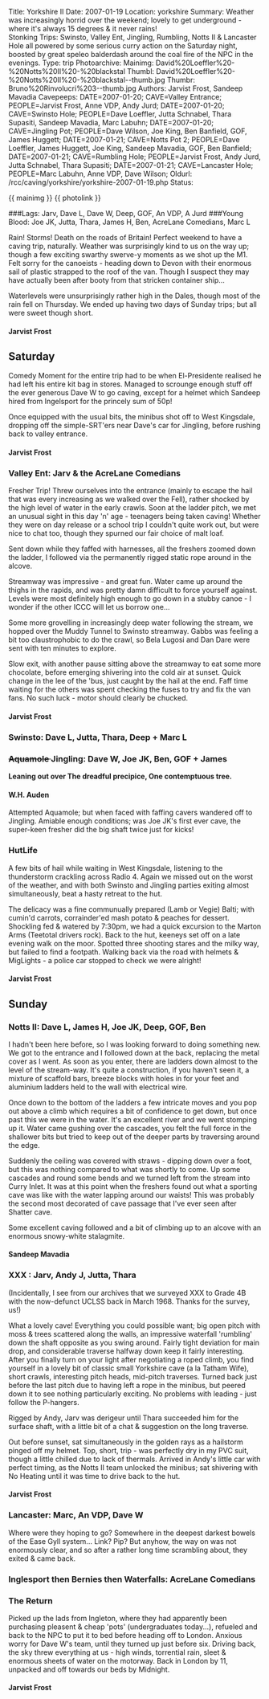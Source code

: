 Title: Yorkshire II
Date: 2007-01-19
Location: yorkshire
Summary: Weather was increasingly horrid over the weekend; lovely to get underground - where it's always 15 degrees & it never rains!<br>Stonking Trips: Swinsto, Valley Ent, Jingling, Rumbling, Notts II & Lancaster Hole all powered by some serious curry action on the Saturday night, boosted by great speleo balderdash around the coal fire of the NPC in the evenings.
Type: trip
Photoarchive:
Mainimg: David%20Loeffler%20-%20Notts%20II%20-%20blackstal
Thumbl: David%20Loeffler%20-%20Notts%20II%20-%20blackstal--thumb.jpg
Thumbr: Bruno%20Rinvolucri%203--thumb.jpg
Authors: Jarvist Frost, Sandeep Mavadia
Cavepeeps: DATE=2007-01-20; CAVE=Valley Entrance; PEOPLE=Jarvist Frost, Anne VDP, Andy Jurd;
           DATE=2007-01-20; CAVE=Swinsto Hole; PEOPLE=Dave Loeffler, Jutta Schnabel, Thara Supasiti, Sandeep Mavadia, Marc Labuhn;
           DATE=2007-01-20; CAVE=Jingling Pot; PEOPLE=Dave Wilson, Joe King, Ben Banfield, GOF, James Huggett;
           DATE=2007-01-21; CAVE=Notts Pot 2; PEOPLE=Dave Loeffler, James Huggett, Joe King, Sandeep Mavadia, GOF, Ben Banfield;
           DATE=2007-01-21; CAVE=Rumbling Hole; PEOPLE=Jarvist Frost, Andy Jurd, Jutta Schnabel, Thara Supasiti;
           DATE=2007-01-21; CAVE=Lancaster Hole; PEOPLE=Marc Labuhn, Anne VDP, Dave Wilson;
Oldurl: /rcc/caving/yorkshire/yorkshire-2007-01-19.php
Status:

{{ mainimg }}
{{ photolink }}

###Lags: Jarv, Dave L, Dave W, Deep, GOF, An VDP, A Jurd
###Young Blood: Joe JK, Jutta, Thara, James H, Ben, AcreLane Comedians, Marc L

Rain! Storms! Death on the roads of Britain!
Perfect weekend to have a caving trip, naturally. Weather was surprisingly kind to us on the way up; though a few exciting swarthy swerve-y moments as we shot up the M1. Felt sorry for the canoeists - heading down to Devon with their enormous sail of plastic strapped to the roof of the van. Though I suspect they may have actually been after booty from that stricken container ship...

Waterlevels were unsurprisingly rather high in the Dales, though most of the rain fell on Thursday. We ended up having two days of Sunday trips; but all were sweet though short.

####  Jarvist Frost

##  Saturday

Comedy Moment for the entire trip had to be when El-Presidente realised he had left his entire kit bag in stores. Managed to scrounge enough stuff off the ever generous Dave W to go caving, except for a helmet which Sandeep hired from Ingelsport for the princely sum of 50p!

Once equipped with the usual bits, the minibus shot off to West Kingsdale, dropping off the simple-SRT'ers near Dave's car for Jingling, before rushing back to valley entrance.

####  Jarvist Frost

###  Valley Ent: Jarv &amp; the AcreLane Comedians

Fresher Trip! Threw ourselves into the entrance (mainly to escape the hail that was every increasing as we walked over the Fell), rather shocked by the high level of water in the early crawls. Soon at the ladder pitch, we met an unusual sight in this day 'n' age - teenagers being taken caving! Whether they were on day release or a school trip I couldn't quite work out, but were nice to chat too, though they spurned our fair choice of malt loaf.

Sent down while they faffed with harnesses, all the freshers zoomed down the ladder, I followed via the permanently rigged static rope around in the alcove.

Streamway was impressive - and great fun. Water came up around the thighs in the rapids, and was pretty damn difficult to force yourself against. Levels were most definitely high enough to go down in a stubby canoe - I wonder if the other ICCC will let us borrow one...

Some more grovelling in increasingly deep water following the stream, we hopped over the Muddy Tunnel to Swinsto streamway. Gabbs was feeling a bit too claustrophobic to do the crawl, so Bela Lugosi and Dan Dare were sent with ten minutes to explore.

Slow exit, with another pause sitting above the streamway to eat some more chocolate, before emerging shivering into the cold air at sunset. Quick change in the lee of the 'bus, just caught by the hail at the end. Faff time waiting for the others was spent checking the fuses to try and fix the van fans. No such luck - motor should clearly be chucked.

####  Jarvist Frost

###  Swinsto: Dave L, Jutta, Thara, Deep + Marc L

###  <strike> Aquamole </strike> Jingling: Dave W, Joe JK, Ben, GOF + James

**Leaning out over
The dreadful precipice,
One contemptuous tree.**

####  W.H. Auden

Attempted Aquamole; but when faced with faffing cavers wandered off to Jingling. Amiable enough conditions; was Joe JK's first ever cave, the super-keen fresher did the big shaft twice just for kicks!

###  HutLife

A few bits of hail while waiting in West Kingsdale, listening to the thunderstorm crackling across Radio 4. Again we missed out on the worst of the weather, and with both Swinsto and Jingling parties exiting almost simultaneously, beat a hasty retreat to the hut.

The delicacy was a fine communually prepared (Lamb or Vegie) Balti; with cumin'd carrots, corrainder'ed mash potato &amp; peaches for dessert. Shockling fed &amp; watered by 7:30pm, we had a quick excursion to the Marton Arms (Teetotal drivers rock). Back to the hut, keeneys set off on a late evening walk on the moor. Spotted three shooting stares and the milky way, but failed to find a footpath. Walking back via the road with helmets &amp; MigLights - a police car stopped to check we were alright!

####  Jarvist Frost

##  Sunday

###  Notts II: Dave L, James H, Joe JK, Deep, GOF, Ben

I hadn't been here before, so I was looking forward to doing something new. We got to the entrance and I followed down at the back, replacing the metal cover as I went. As soon as you enter, there are ladders down almost to the level of the stream-way. It's quite a construction, if you haven't seen it, a mixture of scaffold bars, breeze blocks with holes in for your feet and aluminium ladders held to the wall with electrical wire.

Once down to the bottom of the ladders a few intricate moves and you pop out above a climb which requires a bit of confidence to get down, but once past this we were in the water. It's an excellent river and we went stomping up it. Water came gushing over the cascades, you felt the full force in the shallower bits but tried to keep out of the deeper parts by traversing around the edge.

Suddenly the ceiling was covered with straws - dipping down over a foot, but this was nothing compared to what was shortly to come. Up some cascades and round some bends and we turned left from the stream into Curry Inlet. It was at this point when the freshers found out what a sporting cave was like with the water lapping around our waists! This was probably the second most decorated of cave passage that I've ever seen after Shatter cave.

Some excellent caving followed and a bit of climbing up to an alcove with an enormous snowy-white stalagmite.

####  Sandeep Mavadia

###  XXX  : Jarv, Andy J, Jutta, Thara

(Incidentally, I see from our archives that we surveyed XXX  to Grade 4B with the now-defunct UCLSS back in March 1968. Thanks for the survey, us!)

What a lovely cave!
Everything you could possible want; big open pitch with moss &amp; trees scattered along the walls, an impressive waterfall 'rumbling' down the shaft opposite as you swing around. Fairly tight deviation for main drop, and considerable traverse halfway down keep it fairly interesting.
After you finally turn on your light after negotiating a roped climb, you find yourself in a lovely bit of classic small Yorkshire cave (a la Tatham Wife), short crawls, interesting pitch heads, mid-pitch traverses. Turned back just before the last pitch due to having left a rope in the minibus, but peered down it to see nothing particularly exciting.
No problems with leading - just follow the P-hangers.

Rigged by Andy, Jarv was derigeur until Thara succeeded him for the surface shaft, with a little bit of a chat &amp; suggestion on the long traverse.

Out before sunset, sat simultaneously in the golden rays as a hailstorm pinged off my helmet. Top, short, trip - was perfectly dry in my PVC suit, though a little chilled due to lack of thermals. Arrived in Andy's little car with perfect timing, as the Notts II team unlocked the minibus; sat shivering with No Heating until it was time to drive back to the hut.

####  Jarvist Frost

###  Lancaster: Marc, An VDP, Dave W

Where were they hoping to go? Somewhere in the deepest darkest bowels of the Ease Gyll system... Link? Pip? But anyhow, the way on was not enormously clear, and so after a rather long time scrambling about, they exited &amp; came back.

###  Inglesport then Bernies then Waterfalls: AcreLane Comedians

###  The Return

Picked up the lads from Ingleton, where they had apparently been purchasing pleasent &amp; cheap 'pots' (undergraduates today...), refueled and back to the NPC to put it to bed before heading off to London. Anxious worry for Dave W's team, until they turned up just before six. Driving back, the sky threw everything at us - high winds, torrential rain, sleet &amp; enormous sheets of water on the motorway. Back in London by 11, unpacked and off towards our beds by Midnight.

####  Jarvist Frost
